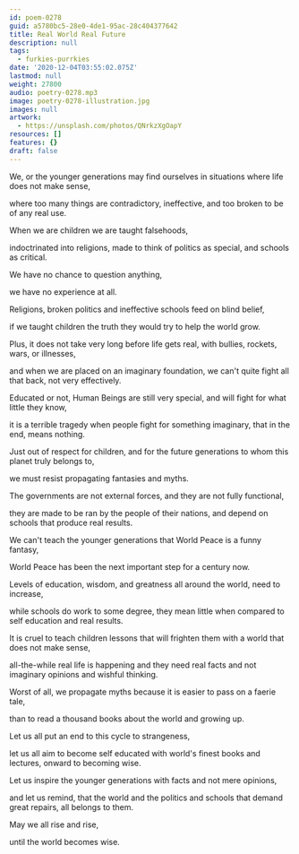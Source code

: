 ```yaml
---
id: poem-0278
guid: a5780bc5-28e0-4de1-95ac-28c404377642
title: Real World Real Future
description: null
tags:
  - furkies-purrkies
date: '2020-12-04T03:55:02.075Z'
lastmod: null
weight: 27800
audio: poetry-0278.mp3
image: poetry-0278-illustration.jpg
images: null
artwork:
  - https://unsplash.com/photos/QNrkzXgOapY
resources: []
features: {}
draft: false
---
```


We, or the younger generations may find ourselves in situations where life does not make sense,

where too many things are contradictory, ineffective, and too broken to be of any real use.

When we are children we are taught falsehoods,

indoctrinated into religions, made to think of politics as special, and schools as critical.

We have no chance to question anything,

we have no experience at all.

Religions, broken politics and ineffective schools feed on blind belief,

if we taught children the truth they would try to help the world grow.

Plus, it does not take very long before life gets real, with bullies, rockets, wars, or illnesses,

and when we are placed on an imaginary foundation, we can't quite fight all that back, not very effectively.

Educated or not, Human Beings are still very special, and will fight for what little they know,

it is a terrible tragedy when people fight for something imaginary, that in the end, means nothing.

Just out of respect for children, and for the future generations to whom this planet truly belongs to,

we must resist propagating fantasies and myths.

The governments are not external forces, and they are not fully functional,

they are made to be ran by the people of their nations, and depend on schools that produce real results.

We can't teach the younger generations that World Peace is a funny fantasy,

World Peace has been the next important step for a century now.

Levels of education, wisdom, and greatness all around the world, need to increase,

while schools do work to some degree, they mean little when compared to self education and real results.

It is cruel to teach children lessons that will frighten them with a world that does not make sense,

all-the-while real life is happening and they need real facts and not imaginary opinions and wishful thinking.

Worst of all, we propagate myths because it is easier to pass on a faerie tale,

than to read a thousand books about the world and growing up.

Let us all put an end to this cycle to strangeness,

let us all aim to become self educated with world's finest books and lectures, onward to becoming wise.

Let us inspire the younger generations with facts and not mere opinions,

and let us remind, that the world and the politics and schools that demand great repairs, all belongs to them.

May we all rise and rise,

until the world becomes wise.
